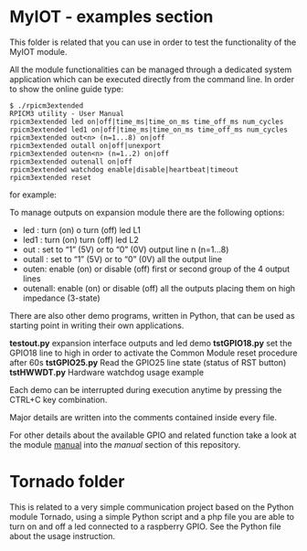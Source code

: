 # MyIOT - examples section

This folder is related that you can use in order to test the functionality of the MyIOT module.

All the module functionalities can be managed through a dedicated system application which can be executed directly from the command line. In order to show the online guide type:

```
$ ./rpicm3extended
RPICM3 utility - User Manual
rpicm3extended led on|off|time_ms|time_on_ms time_off_ms num_cycles
rpicm3extended led1 on|off|time_ms|time_on_ms time_off_ms num_cycles
rpicm3extended out<n> (n=1...8) on|off
rpicm3extended outall on|off|unexport
rpicm3extended outen<n> (n=1..2) on|off
rpicm3extended outenall on|off
rpicm3extended watchdog enable|disable|heartbeat|timeout
rpicm3extended reset
```

for example:

To manage outputs on expansion module there are the following options:

- led     : turn (on) o turn (off) led L1
- led1    : turn (on) turn (off) led L2
- out<n>  : set to “1” (5V) or to “0” (0V) output line n (n=1…8)
- outall  : set to “1” (5V) or to “0” (0V) all the output line
- outen<n>: enable (on) or disable (off) first or second group of the 4 output lines
- outenall: enable (on) or disable (off) all the outputs placing them on high impedance (3-state)
  
There are also other demo programs, written in Python, that can be used as starting point in writing their own applications.

**testout.py** expansion interface outputs and led demo
**tstGPIO18.py** set the GPIO18 line to high in order to activate the Common Module reset procedure after 60s
**tstGPIO25.py** Read the GPIO25 line state (status of RST button)
**tstHWWDT.py** Hardware watchdog usage example

Each demo can be interrupted during execution anytime by pressing the CTRL+C key combination.

Major details are written into the comments contained inside every file.

For other details about the available GPIO and related function take a look at the module [manual](/manual/First-Startup_ENG.pdf) into the *manual* section of this repository.

# Tornado folder

This is related to a very simple communication project based on the Python module Tornado, using a simple Python script and a php file you are able to turn on and off a led connected to a raspberry GPIO. See the Python file about the usage instruction.
